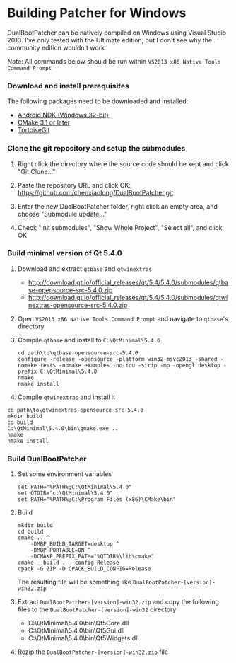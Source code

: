 Building Patcher for Windows
============================

DualBootPatcher can be natively compiled on Windows using Visual Studio 2013. I've only tested with the Ultimate edition, but I don't see why the community edition wouldn't work.

Note: All commands below should be run within `VS2013 x86 Native Tools Command Prompt`


### Download and install prerequisites

The following packages need to be downloaded and installed:

- [Android NDK (Windows 32-bit)](https://developer.android.com/tools/sdk/ndk/index.html)
- [CMake 3.1 or later](http://www.cmake.org/)
- [TortoiseGit](https://code.google.com/p/tortoisegit/)


### Clone the git repository and setup the submodules

1. Right click the directory where the source code should be kept and click "Git Clone..."

2. Paste the repository URL and click OK: https://github.com/chenxiaolong/DualBootPatcher.git

3. Enter the new DualBootPatcher folder, right click an empty area, and choose "Submodule update..."

4. Check "Init submodules", "Show Whole Project", "Select all", and click OK


### Build minimal version of Qt 5.4.0

1. Download and extract `qtbase` and `qtwinextras`

   - http://download.qt.io/official_releases/qt/5.4/5.4.0/submodules/qtbase-opensource-src-5.4.0.zip
   - http://download.qt.io/official_releases/qt/5.4/5.4.0/submodules/qtwinextras-opensource-src-5.4.0.zip

2. Open `VS2013 x86 Native Tools Command Prompt` and navigate to `qtbase`'s directory

3. Compile `qtbase` and install to `C:\QtMinimal\5.4.0`

   ```dos
   cd path\to\qtbase-opensource-src-5.4.0
   configure -release -opensource -platform win32-msvc2013 -shared -nomake tests -nomake examples -no-icu -strip -mp -opengl desktop -prefix C:\QtMinimal\5.4.0
   nmake
   nmake install
   ```

 4. Compile `qtwinextras` and install it

   ```dos
   cd path\to\qtwinextras-opensource-src-5.4.0
   mkdir build
   cd build
   C:\QtMinimal\5.4.0\bin\qmake.exe ..
   nmake
   nmake install
   ```

### Build DualBootPatcher

1. Set some environment variables

   ```dos
   set PATH="%PATH%;C:\QtMinimal\5.4.0"
   set QTDIR="c:\QtMinimal\5.4.0"
   set PATH="%PATH%;C:\Program Files (x86)\CMake\bin"
   ```

2. Build

   ```dos
   mkdir build
   cd build
   cmake .. ^
       -DMBP_BUILD_TARGET=desktop ^
       -DMBP_PORTABLE=ON ^
       -DCMAKE_PREFIX_PATH="%QTDIR%\lib\cmake"
   cmake --build . --config Release
   cpack -G ZIP -D CPACK_BUILD_CONFIG=Release
   ```

   The resulting file will be something like `DualBootPatcher-[version]-win32.zip`

3. Extract `DualBootPatcher-[version]-win32.zip` and copy the following files to the `DualBootPatcher-[version]-win32` directory

    - C:\QtMinimal\5.4.0\bin\Qt5Core.dll
    - C:\QtMinimal\5.4.0\bin\Qt5Gui.dll
    - C:\QtMinimal\5.4.0\bin\Qt5Widgets.dll

4. Rezip the `DualBootPatcher-[version]-win32.zip` file
